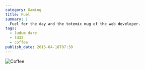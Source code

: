 ```yaml
---
category: Gaming
title: Fuel
summary: |
  Fuel for the day and the totemic mug of the web developer.
tags: 
  - ludum dare
  - ld32
  - coffee
publish_date: 2015-04-18T07:30
---
```


![Coffee]($media/img/fuel.jpg)
